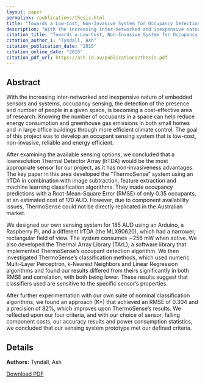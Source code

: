 ```yaml
---
layout: paper
permalink: /publications/thesis.html
title: "Towards a Low-Cost, Non-Invasive System for Occupancy Detection using a Thermal Detector Array"
description: "With the increasing inter-networked and inexpensive nature of embedded sensors and systems, occupancy sensing, the detection of the presence and number of people in a given space, is becoming a cost-effective area of research."
citation_title: "Towards a Low-Cost, Non-Invasive System for Occupancy Detection using a Thermal Detector Array"
citation_author_1: "Tyndall, Ash"
citation_publication_date: "2015"
citation_online_date: "2015"
citation_pdf_url: https://ash.id.au/publications/thesis.pdf
---
```


## Abstract
With the increasing inter-networked and inexpensive nature of embedded sensors
and systems, occupancy sensing, the detection of the presence and number of
people in a given space, is becoming a cost-effective area of research. Knowing
the number of occupants in a space can help reduce energy consumption and
greenhouse gas emissions in both small homes and in large office buildings through
more efficient climate control. The goal of this project was to develop an occupant
sensing system that is low-cost, non-invasive, reliable and energy efficient.

After examining the available sensing options, we concluded that a lowresolution
Thermal Detector Array (lrTDA) would be the most appropriate sensor
for our project, as it has non-invasiveness advantages. The key paper in
this area developed the “ThermoSense” system using an lrTDA in combination
with image subtraction, feature extraction and machine learning classification
algorithms. They made occupancy predictions with a Root-Mean-Square Error
(RMSE) of only 0.35 occupants, at an estimated cost of 170 AUD. However, due
to component availability issues, ThermoSense could not be directly replicated
in the Australian market.

We designed our own sensing system for 185 AUD using an Arduino, a Raspberry
Pi, and a different lrTDA (the MLX90620), which had a narrower, rectangular
field of view. The system consumes ∼256 mW when active. We also developed
the Thermal Array Library (TArL), a software library that implemented ThermoSense’s
occupant detection algorithm. We then investigated ThermoSense’s
classification methods, which used numeric Multi-Layer Perceptron, k-Nearest
Neighbors and Linear Regression algorithms and found our results differed from
theirs significantly in both RMSE and correlation, with both being lower. These
results suggest that classifiers used are sensitive to the specific sensor’s properties.

After further experimentation with our own suite of nominal classification
algorithms, we found an approach (K*) that achieved an RMSE of 0.304 and
a precision of 82%, which improves upon ThermoSense’s results. We reflected
upon our four criteria, and with our choice of sensor, falling component costs,
our accuracy results and power consumption statistics, we concluded that our
sensing system prototype met our defined criteria.

## Details
**Authors:** Tyndall, Ash

[Download PDF](thesis.pdf)